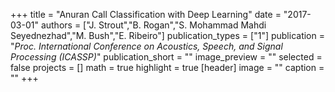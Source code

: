 +++
title = "Anuran Call Classification with Deep Learning"
date = "2017-03-01"
authors = ["J. Strout","B. Rogan","S. Mohammad Mahdi Seyednezhad","M. Bush","E. Ribeiro"]
publication_types = ["1"]
publication = "_Proc. International Conference on Acoustics, Speech, and Signal Processing (ICASSP)_"
publication_short = ""
image_preview = ""
selected = false
projects = []
math = true
highlight = true
[header]
image = ""
caption = ""
+++

